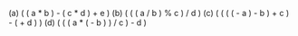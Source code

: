 (a) ( ( a * b ) - ( c * d ) + e )
(b) ( ( ( a / b ) % c ) / d )
(c) ( ( ( ( - a ) - b ) + c ) - ( + d ) )
(d) ( ( ( a * ( - b ) ) / c ) - d )
